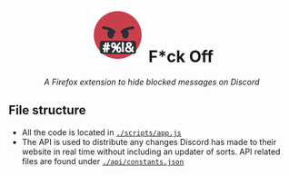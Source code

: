 <h1 align="center"> <img src="./assets/icon_96.png" /> F*ck Off </h1>

<div align="center">
<em>
A Firefox extension to hide blocked messages on Discord
</em>
</div>

## File structure

* All the code is located in [`./scripts/app.js`](./scripts/app.js)
* The API is used to distribute any changes Discord has made to their website in real time without including an updater of sorts. API related files are found under [`./api/constants.json`](./api/constants.json)
